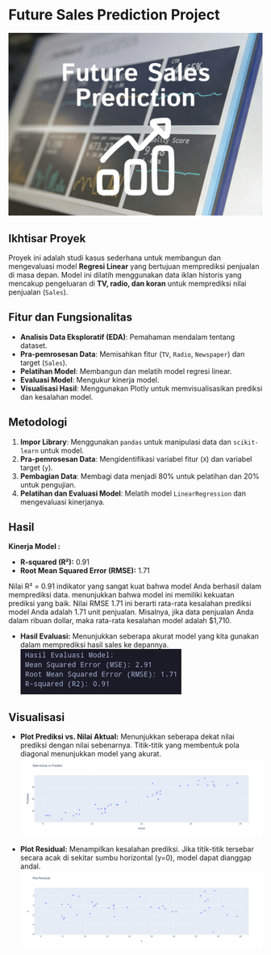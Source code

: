 # Future Sales Prediction Project

<p align="center">
  <img src="https://github.com/ookapratama/ML-Experiments/blob/main/future_sales_prediction/screenshot/thumbnail.png" alt="Visualisasi Utama Proyek" width="800"/>
</p>

## Ikhtisar Proyek

Proyek ini adalah studi kasus sederhana untuk membangun dan mengevaluasi model **Regresi Linear** yang bertujuan memprediksi penjualan di masa depan. Model ini dilatih menggunakan data iklan historis yang mencakup pengeluaran di **TV, radio, dan koran** untuk memprediksi nilai penjualan (`Sales`).

## Fitur dan Fungsionalitas

-   **Analisis Data Eksploratif (EDA)**: Pemahaman mendalam tentang dataset.
-   **Pra-pemrosesan Data**: Memisahkan fitur (`TV`, `Radio`, `Newspaper`) dan target (`Sales`).
-   **Pelatihan Model**: Membangun dan melatih model regresi linear.
-   **Evaluasi Model**: Mengukur kinerja model.
-   **Visualisasi Hasil**: Menggunakan Plotly untuk memvisualisasikan prediksi dan kesalahan model.

## Metodologi

1.  **Impor Library**: Menggunakan `pandas` untuk manipulasi data dan `scikit-learn` untuk model.
2.  **Pra-pemrosesan Data**: Mengidentifikasi variabel fitur (`X`) dan variabel target (`y`).
3.  **Pembagian Data**: Membagi data menjadi 80% untuk pelatihan dan 20% untuk pengujian.
4.  **Pelatihan dan Evaluasi Model**: Melatih model `LinearRegression` dan mengevaluasi kinerjanya.

## Hasil

**Kinerja Model :**

* **R-squared (R²):** 0.91
* **Root Mean Squared Error (RMSE):** 1.71

Nilai R² = 0.91 indikator yang sangat kuat bahwa model Anda berhasil dalam memprediksi data. menunjukkan bahwa model ini memiliki kekuatan prediksi yang baik. Nilai RMSE 1.71 ini berarti rata-rata kesalahan prediksi model Anda adalah 1.71 unit penjualan. Misalnya, jika data penjualan Anda dalam ribuan dollar, maka rata-rata kesalahan model adalah $1,710.

* **Hasil Evaluasi:** Menunjukkan seberapa akurat model yang kita gunakan dalam memprediksi hasil sales ke depannya.
![Hasil evaluasi](https://github.com/ookapratama/ML-Experiments/blob/main/future_sales_prediction/screenshot/score.png)

## Visualisasi

* **Plot Prediksi vs. Nilai Aktual:** Menunjukkan seberapa dekat nilai prediksi dengan nilai sebenarnya. Titik-titik yang membentuk pola diagonal menunjukkan model yang akurat.
![scatter plot](https://github.com/ookapratama/ML-Experiments/blob/main/future_sales_prediction/screenshot/plot_scatter.png)

* **Plot Residual:** Menampilkan kesalahan prediksi. Jika titik-titik tersebar secara acak di sekitar sumbu horizontal (y=0), model dapat dianggap andal.
![scatter residual](https://github.com/ookapratama/ML-Experiments/blob/main/future_sales_prediction/screenshot/plot_residual.png)

